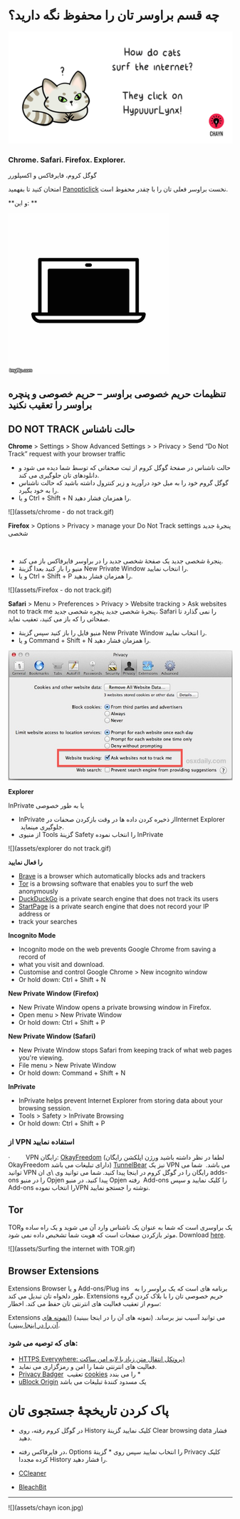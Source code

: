 # چه قسم براوسر تان را محفوظ نگه دارید؟

![](assets/HypuuurLynx.gif)

### Chrome. Safari. Firefox. Explorer.
گوگل کروم، فایرفاکس و اکسپلورر

امتحان کنید تا بفهمید [Panopticlick](https://panopticlick.eff.org)   نخست براوسر فعلی تان را با چقدر محفوظ است.

**و این:
**

![](assets/cover_laptop_cam.gif)




## تنظیمات حریم خصوصی براوسر – حریم خصوصی و پنچره براوسر را تعقیب نکنید

## DO NOT TRACK حالت ناشناس

**Chrome** 
&gt; Settings &gt; Show Advanced Settings &gt; &gt; Privacy &gt; Send “Do Not Track” request with your browser traffic
* حالت ناشناس در صفحۀ گوگل کروم از ثبت صحفاتی که توسط شما دیده می شود و دانلودهای تان جلوگیری می کند.
* گوگل گروم خود را به میل خود درآورید و زیر کنترول داشته باشید که حالت ناشناس را به خود بگیرد.
* و یا Ctrl + Shift + N را همزمان فشار دهید.

![](assets/chrome - do not track.gif)



**Firefox** 
&gt; Options &gt; Privacy &gt; manage your Do Not Track settings پنجرۀ جدید شخصی

 
* پنجرۀ شخصی جدید یک صفحۀ شخصی جدید را در براوسر فایرفاکس باز می کند.
* منیو را باز کنید بعدا گزینۀ New Private Window را انتخاب نمایید.
* و یا Ctrl + Shift + P را همزمان فشار بدهید.


![](assets/Firefox - do not track.gif)


**Safari** 
&gt; Menu &gt; Preferences &gt; Privacy &gt; Website tracking &gt; Ask websites not to track me پنجرۀ شخصی جدید 
پنچره شخصی جدید، Safari را نمی گذارد تا صفحاتی را که باز می کنید، تعقیب نماید.
* منیو فایل را باز کنید سپس گزینۀ New Private Window را انتخاب نمایید.
* و یا Command + Shift + N را همزمان فشار دهید.


![](assets/do-not-track-safari.jpg)


**Explorer** 

InPrivate یا به طور خصوصی
* InPrivate از ذخیره کردن داده ها در وقت بازکردن صحفات درInternet Explorer  جلوگیری مینماید.
* از منیوی Tools گزینۀ Safety را انتخاب نموده InPrivate


![](assets/explorer do not track.gif)


**را فعال نمایید**

* [Brave](https://www.brave.com/) is a browser which automatically blocks ads and trackers
* [Tor](https://www.torproject.org) is a browsing software that enables you to surf the web anonymously
* [DuckDuckGo](https://duckduckgo.com/about) is a private search engine that does not track its users
* [StartPage](https://www.startpage.com/) is a private search engine that does not record your IP address or
* track your searches

**Incognito Mode**

* Incognito mode on the web prevents Google Chrome from saving a record of
* what you visit and download.
* Customise and control Google Chrome &gt; New incognito window
* Or hold down: Ctrl + Shift + N

**New Private Window \(Firefox\)**

* New Private Window opens a private browsing window in Firefox.
* Open menu &gt; New Private Window
* Or hold down: Ctrl + Shift + P

**New Private Window \(Safari\)**

* New Private Window stops Safari from keeping track of what web pages you're viewing.
* File menu &gt; New Private Window
* Or hold down: Command + Shift + N

**InPrivate**

* InPrivate helps prevent Internet Explorer from storing data about your browsing session.
* Tools &gt; Safety &gt; InPrivate Browsing
* Or hold down: Ctrl + Shift + P

### **از VPN استفاده نمایید**
·         VPN رایگان: [OkayFreedom](http://www.okfreedom.com) (لطفا در نظر داشته باشید ورژن اپلکشن رایگان OkayFreedom دارای تبلیغات می باشد) [TunnelBear](https://www.tunnelbear.com) نیز یک VPN می باشد.  شما می توانید VPN رایگان را در گوگل کروم در اینجا پیدا کنید. شما می توانید وی \ی ان adds-ons را در منیو Opjen پیدا کنید. در منیو Opjen رفته  Add-ons را کلیک نمایید و سپس Add-ons را انتخاب نمودهVPN نوشته را جستجو نمایید.  


## **Tor**

TORیک براوسری است که شما به عنوان یک ناشناس وارد آن می شوید و یک راه ساده و موثر بازکردن صفحات است که هویت شما تشخیص داده نمی شود.
Download [here](https://www.torproject.org/projects/torbrowser.html).

![](assets/Surfing the internet with TOR.gif)

 ## Browser Extensions

Extensions Browser و یا Add-ons/Plug ins   برنامه های است که یک براوسر را به طور دلخواه تان تبدیل می کند. Extensions حریم خصوصی تان را با بلاک کردن گروه سوم از تعقیب فعالیت های انترنتی تان حفظ می کند. اخطار: 

Extensions می توانید آسیب نیز برساند. (نمونه های آن را در اینجا ببینید) \([(نمونه های آن را در اینجا ببینی](http://www.makeuseof.com/tag/x-malicious-browser-extensions-help-hackers-target-victims/)\).

### های که توصیه می شود:

* [HTTPS Everywhere: پروتکل انتقال متن زیاد با لایه امن ساکت)](https://www.eff.org/https-everywhere)
 * فعالیت های انترنتی شما را امن و رمزگزاری می نماید.
* [Privacy Badger](https://www.eff.org/privacybadger)  تعقیب [cookies](https://en.wikipedia.org/wiki/HTTP_cookie) را می بندد *
* [uBlock Origin](https://www.ublock.org) یک مسدود کنندۀ تبلیغات می باشد


# پاک کردن تاریخچۀ جستجوی تان

* در گوگل کروم رفته، روی History کلیک نمایید گزینۀ Clear browsing data فشار دهید.
* در فایرفاکس رفته، Options را انتخاب نمایید سپس روی * گزینۀ Privacy کلیک کرده مجددا History را فشار دهید.

* [CCleaner](http://www.piriform.com/ccleaner)

* [BleachBit](http://www.bleachbit.org)

---
![](assets/chayn icon.jpg)





